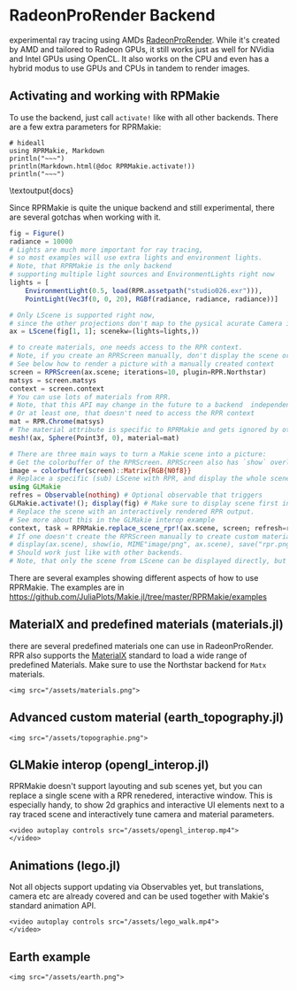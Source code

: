 # RadeonProRender Backend

experimental ray tracing using AMDs [RadeonProRender](https://radeon-pro.github.io/RadeonProRenderDocs/en/index.html).
While it's created by AMD and tailored to Radeon GPUs, it still works just as well for NVidia and Intel GPUs using OpenCL.
It also works on the CPU and even has a hybrid modus to use GPUs and CPUs in tandem to render images.

## Activating and working with RPMakie

To use the backend, just call `activate!` like with all other backends. There are a few extra parameters for RPRMakie:

```julia:docs
# hideall
using RPRMakie, Markdown
println("~~~")
println(Markdown.html(@doc RPRMakie.activate!))
println("~~~")
```
\textoutput{docs}

Since RPRMakie is quite the unique backend and still experimental, there are several gotchas when working with it.

```julia
fig = Figure()
radiance = 10000
# Lights are much more important for ray tracing,
# so most examples will use extra lights and environment lights.
# Note, that RPRMakie is the only backend
# supporting multiple light sources and EnvironmentLights right now
lights = [
    EnvironmentLight(0.5, load(RPR.assetpath("studio026.exr"))),
    PointLight(Vec3f(0, 0, 20), RGBf(radiance, radiance, radiance))]

# Only LScene is supported right now,
# since the other projections don't map to the pysical acurate Camera in RPR.
ax = LScene(fig[1, 1]; scenekw=(lights=lights,))

# to create materials, one needs access to the RPR context.
# Note, if you create an RPRScreen manually, don't display the scene or fig anymore, since that would create a new RPR context, in which resources from the manually created Context would be invalid. Since RPRs error handling is pretty bad, this usually results in Segfaults.
# See below how to render a picture with a manually created context
screen = RPRScreen(ax.scene; iterations=10, plugin=RPR.Northstar)
matsys = screen.matsys
context = screen.context
# You can use lots of materials from RPR.
# Note, that this API may change in the future to a backend  independent representation
# Or at least one, that doesn't need to access the RPR context
mat = RPR.Chrome(matsys)
# The material attribute is specific to RPRMakie and gets ignored by other Backends. This may change in the future
mesh!(ax, Sphere(Point3f, 0), material=mat)

# There are three main ways to turn a Makie scene into a picture:
# Get the colorbuffer of the RPRScreen. RPRScreen also has `show` overloaded for the mime `image\png` so it should display in IJulia/Jupyter/VSCode.
image = colorbuffer(screen)::Matrix{RGB{N0f8}}
# Replace a specific (sub) LScene with RPR, and display the whole scene interactively in GLMakie
using GLMakie
refres = Observable(nothing) # Optional observable that triggers
GLMakie.activate!(); display(fig) # Make sure to display scene first in GLMakie
# Replace the scene with an interactively rendered RPR output.
# See more about this in the GLMakie interop example
context, task = RPRMakie.replace_scene_rpr!(ax.scene, screen; refresh=refresh)
# If one doesn't create the RPRScreen manually to create custom materials,
# display(ax.scene), show(io, MIME"image/png", ax.scene), save("rpr.png", ax.scene)
# Should work just like with other backends.
# Note, that only the scene from LScene can be displayed directly, but soon, `display(fig)` should also work.
```


There are several examples showing different aspects of how to use RPRMakie.
The examples are in https://github.com/JuliaPlots/Makie.jl/tree/master/RPRMakie/examples

## MaterialX and predefined materials (materials.jl)

there are several predefined materials one can use in RadeonProRender.
RPR also supports the [MaterialX](https://www.materialx.org/) standard to load a wide range of predefined Materials. Make sure to use the Northstar backend for `Matx` materials.

~~~
<img src="/assets/materials.png">
~~~

## Advanced custom material (earth_topography.jl)

~~~
<img src="/assets/topographie.png">
~~~

## GLMakie interop (opengl_interop.jl)

RPRMakie doesn't support layouting and sub scenes yet, but you can replace a single scene with a RPR renedered, interactive window.
This is especially handy, to show 2d graphics and interactive UI elements next to a ray traced scene and interactively tune camera and material parameters.

~~~
<video autoplay controls src="/assets/opengl_interop.mp4">
</video>
~~~

## Animations (lego.jl)

Not all objects support updating via Observables yet, but translations, camera etc are already covered and can be used together with Makie's standard animation API.

~~~
<video autoplay controls src="/assets/lego_walk.mp4">
</video>
~~~

## Earth example

~~~
<img src="/assets/earth.png">
~~~
